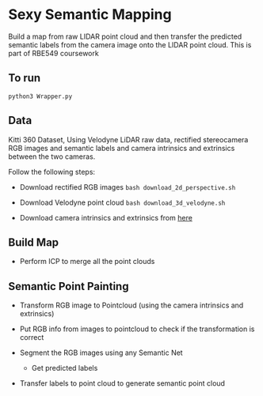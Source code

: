 # Sexy Semantic Mapping

Build a map from raw LIDAR point cloud and then transfer the predicted semantic labels from the camera image onto the LIDAR point cloud. This is part of RBE549 coursework

## To run

```python3 Wrapper.py```


## Data

Kitti 360 Dataset, Using Velodyne LiDAR raw data, rectified stereocamera RGB images and semantic labels and camera intrinsics and extrinsics between the two cameras.

Follow the following steps:

- Download rectified RGB images
    ```bash download_2d_perspective.sh```

- Download Velodyne point cloud
    ```bash download_3d_velodyne.sh```

- Download camera intrinsics and extrinsics
    from [here](https://s3.eu-central-1.amazonaws.com/avg-projects/KITTI-360/384509ed5413ccc81328cf8c55cc6af078b8c444/calibration.zip])

## Build Map

- Perform ICP to merge all the point clouds

## Semantic Point Painting

- Transform RGB image to Pointcloud (using the camera intrinsics and extrinsics)

- Put RGB info from images to pointcloud to check if the transformation is correct

- Segment the RGB images using any Semantic Net
    - Get predicted labels

- Transfer labels to point cloud to generate semantic point cloud
